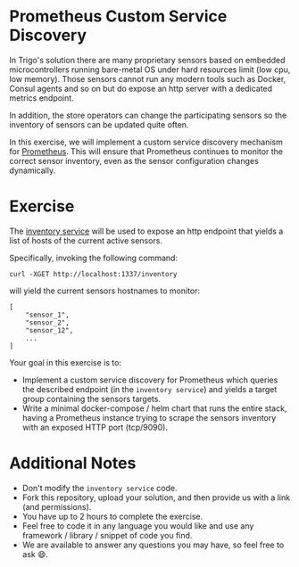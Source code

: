 # Prometheus Custom Service Discovery
In Trigo's solution there are many proprietary sensors based on embedded microcontrollers running bare-metal OS under hard resources limit (low cpu, low memory). Those sensors cannot run any modern tools such as Docker, Consul agents and so on but do expose an http server with a dedicated metrics endpoint.

In addition, the store operators can change the participating sensors so the inventory of sensors can be updated quite often.

In this exercise, we will implement a custom service discovery mechanism for [Prometheus](https://prometheus.io/). This will ensure that Prometheus continues to monitor the correct sensor inventory, even as the sensor configuration changes dynamically.

# Exercise
The [inventory service](./inventory_server/) will be used to expose an http endpoint that yields a list of hosts of the current active sensors.

Specifically, invoking the following command:
```
curl -XGET http://localhost:1337/inventory
```
will yield the current sensors hostnames to monitor:
```
[
    "sensor_1",
    "sensor_2",
    "sensor_12",
    ...
]
```

Your goal in this exercise is to:
* Implement a custom service discovery for Prometheus which queries the described endpoint (in the `inventory service`) and yields a target group containing the sensors targets.
* Write a minimal docker-compose / helm chart that runs the entire stack, having a Prometheus instance trying to scrape the sensors inventory with an exposed HTTP port (tcp/9090).

# Additional Notes
* Don't modify the `inventory service` code.
* Fork this repository, upload your solution, and then provide us with a link (and permissions).
* You have up to 2 hours to complete the exercise.
* Feel free to code it in any language you would like and use any framework / library / snippet of code you find.
* We are available to answer any questions you may have, so feel free to ask :smile:.
